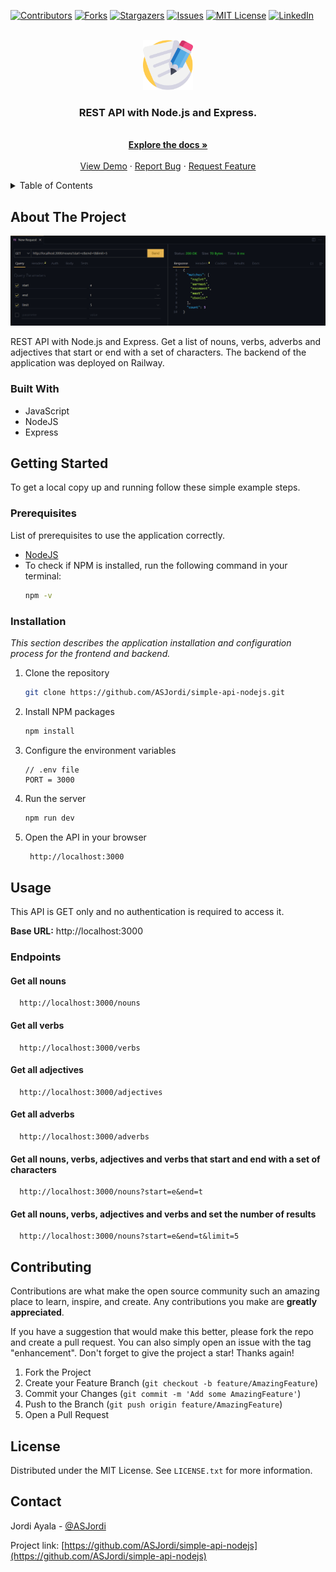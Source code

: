 <a name="readme-top"></a>

[![Contributors][contributors-shield]][contributors-url]
[![Forks][forks-shield]][forks-url]
[![Stargazers][stars-shield]][stars-url]
[![Issues][issues-shield]][issues-url]
[![MIT License][license-shield]][license-url]
[![LinkedIn][linkedin-shield]][linkedin-url]

<!-- PROJECT LOGO -->
<br />
<div align="center">
  <a href="https://github.com/ASJordi/simple-api-nodejs">
    <img src="src/images/logo.png" alt="Logo" width="80" height="80">
  </a>

  <h3 align="center">REST API with Node.js and Express.</h3>

  <p align="center">
    <br />
    <a href="https://github.com/ASJordi/simple-api-nodejs"><strong>Explore the docs »</strong></a>
    <br />
    <br />
    <a href="">View Demo</a>
    ·
    <a href="https://github.com/ASJordi/simple-api-nodejs/issues">Report Bug</a>
    ·
    <a href="https://github.com/ASJordi/simple-api-nodejs/issues">Request Feature</a>
  </p>
</div>

<!-- TABLE OF CONTENTS -->
<details>
  <summary>Table of Contents</summary>
  <ol>
    <li>
      <a href="#about-the-project">About The Project</a>
      <ul>
        <li><a href="#built-with">Built With</a></li>
      </ul>
    </li>
    <li>
      <a href="#getting-started">Getting Started</a>
      <ul>
        <li><a href="#prerequisites">Prerequisites</a></li>
        <li><a href="#installation">Installation</a></li>
      </ul>
    </li>
    <li><a href="#usage">Usage</a></li>
    <li><a href="#contributing">Contributing</a></li>
    <li><a href="#license">License</a></li>
    <li><a href="#contact">Contact</a></li>
  </ol>
</details>

<!-- ABOUT THE PROJECT -->
## About The Project

[![Product Name Screen Shot][product-screenshot]](https://weather-app-nodejs.netlify.app)

REST API with Node.js and Express. Get a list of nouns, verbs, adverbs and adjectives that start or end with a set of characters. The backend of the application was deployed on Railway.
### Built With

* JavaScript
* NodeJS
* Express

<!-- GETTING STARTED -->
## Getting Started

To get a local copy up and running follow these simple example steps.

### Prerequisites

List of prerequisites to use the application correctly.
* [NodeJS](https://nodejs.org/en/download)
* To check if NPM is installed, run the following command in your terminal:
  ```sh
  npm -v
  ```

### Installation

_This section describes the application installation and configuration process for the frontend and backend._

1. Clone the repository
   ```sh
   git clone https://github.com/ASJordi/simple-api-nodejs.git
   ```
2. Install NPM packages
   ```sh
   npm install
   ```
3. Configure the environment variables
   ```JS
   // .env file
   PORT = 3000
    ``` 
4. Run the server
   ```sh
   npm run dev
   ```
5. Open the API in your browser
   ```sh
    http://localhost:3000
    ```
  
<!-- USAGE EXAMPLES -->
## Usage
This API is GET only and no authentication is required to access it.

**Base URL:** http://localhost:3000

### Endpoints

#### Get all nouns

```http
  http://localhost:3000/nouns
```

#### Get all verbs

```http
  http://localhost:3000/verbs
```
#### Get all adjectives

```http
  http://localhost:3000/adjectives
```

#### Get all adverbs

```http
  http://localhost:3000/adverbs
```

#### Get all nouns, verbs, adjectives and verbs that start and end with a set of characters

```http
  http://localhost:3000/nouns?start=e&end=t
```

#### Get all nouns, verbs, adjectives and verbs and set the number of results

```http
  http://localhost:3000/nouns?start=e&end=t&limit=5
```

<!-- CONTRIBUTING -->
## Contributing

Contributions are what make the open source community such an amazing place to learn, inspire, and create. Any contributions you make are **greatly appreciated**.

If you have a suggestion that would make this better, please fork the repo and create a pull request. You can also simply open an issue with the tag "enhancement".
Don't forget to give the project a star! Thanks again!

1. Fork the Project
2. Create your Feature Branch (`git checkout -b feature/AmazingFeature`)
3. Commit your Changes (`git commit -m 'Add some AmazingFeature'`)
4. Push to the Branch (`git push origin feature/AmazingFeature`)
5. Open a Pull Request

<!-- LICENSE -->
## License

Distributed under the MIT License. See `LICENSE.txt` for more information.

<!-- CONTACT -->
## Contact

Jordi Ayala - [@ASJordi](https://twitter.com/ASJordi)

Project link: [https://github.com/ASJordi/simple-api-nodejs](https://github.com/ASJordi/simple-api-nodejs)

[contributors-shield]: https://img.shields.io/github/contributors/ASJordi/simple-api-nodejs.svg?style=for-the-badge
[contributors-url]: https://github.com/ASJordi/simple-api-nodejs/graphs/contributors
[forks-shield]: https://img.shields.io/github/forks/ASJordi/simple-api-nodejs.svg?style=for-the-badge
[forks-url]: https://github.com/ASJordi/simple-api-nodejs/network/members
[stars-shield]: https://img.shields.io/github/stars/ASJordi/simple-api-nodejs.svg?style=for-the-badge
[stars-url]: https://github.com/ASJordi/simple-api-nodejs/stargazers
[issues-shield]: https://img.shields.io/github/issues/ASJordi/simple-api-nodejs.svg?style=for-the-badge
[issues-url]: https://github.com/ASJordi/simple-api-nodejs/issues
[license-shield]: https://img.shields.io/github/license/ASJordi/simple-api-nodejs.svg?style=for-the-badge
[license-url]: https://github.com/ASJordi/simple-api-nodejs/blob/master/LICENSE.txt
[linkedin-shield]: https://img.shields.io/badge/-LinkedIn-black.svg?style=for-the-badge&logo=linkedin&colorB=555
[linkedin-url]: https://linkedin.com/in/ASJordi
[product-screenshot]: src/images/screenshot.png
